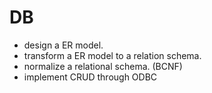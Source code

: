 # DB
- design a ER model.
- transform a ER model to a relation schema.
- normalize a relational schema. (BCNF)
- implement CRUD through ODBC
